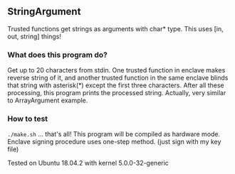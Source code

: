 ## StringArgument
Trusted functions get strings as arguments with char\* type. This uses [in, out, string] things!

### What does this program do?
Get up to 20 characters from stdin. One trusted function in enclave makes reverse string of it, and another trusted function in the same enclave blinds that string with asterisk(\*) except the first three characters. After all these processing, this program prints the processed string. 
Actually, very similar to ArrayArgument example.

### How to test
`./make.sh` 
... that's all! This program will be compiled as hardware mode. 
Enclave signing procedure uses one-step method. (just sign with my key file) 

Tested on Ubuntu 18.04.2 with kernel 5.0.0-32-generic

